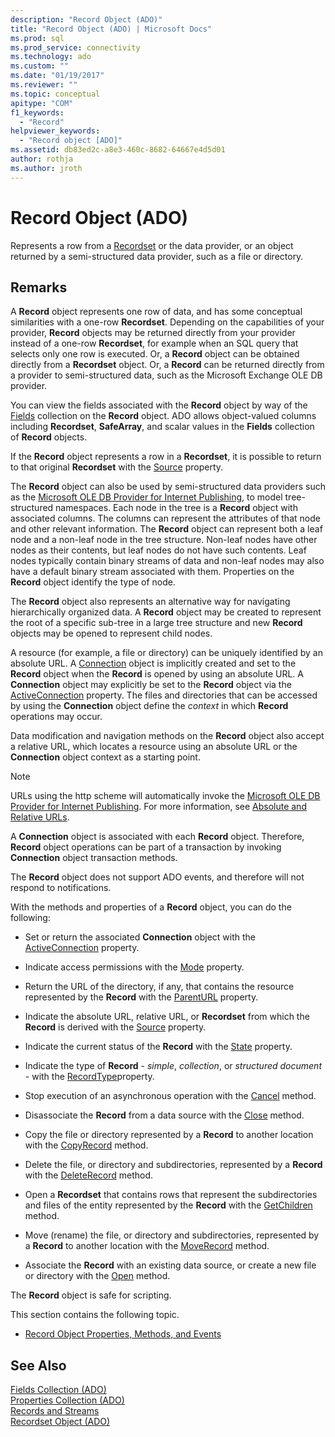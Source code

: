```yaml
---
description: "Record Object (ADO)"
title: "Record Object (ADO) | Microsoft Docs"
ms.prod: sql
ms.prod_service: connectivity
ms.technology: ado
ms.custom: ""
ms.date: "01/19/2017"
ms.reviewer: ""
ms.topic: conceptual
apitype: "COM"
f1_keywords: 
  - "Record"
helpviewer_keywords: 
  - "Record object [ADO]"
ms.assetid: db83ed2c-a8e3-460c-8682-64667e4d5d01
author: rothja
ms.author: jroth
---
```

# Record Object (ADO)
Represents a row from a [Recordset](./recordset-object-ado.md) or the data provider, or an object returned by a semi-structured data provider, such as a file or directory.  
  
## Remarks  
 A **Record** object represents one row of data, and has some conceptual similarities with a one-row **Recordset**. Depending on the capabilities of your provider, **Record** objects may be returned directly from your provider instead of a one-row **Recordset**, for example when an SQL query that selects only one row is executed. Or, a **Record** object can be obtained directly from a **Recordset** object. Or, a **Record** can be returned directly from a provider to semi-structured data, such as the Microsoft Exchange OLE DB provider.  
  
 You can view the fields associated with the **Record** object by way of the [Fields](./fields-collection-ado.md) collection on the **Record** object. ADO allows object-valued columns including **Recordset**, **SafeArray**, and scalar values in the **Fields** collection of **Record** objects.  
  
 If the **Record** object represents a row in a **Recordset**, it is possible to return to that original **Recordset** with the [Source](./source-property-ado-record.md) property.  
  
 The **Record** object can also be used by semi-structured data providers such as the [Microsoft OLE DB Provider for Internet Publishing](../../guide/appendixes/microsoft-ole-db-provider-for-internet-publishing.md), to model tree-structured namespaces. Each node in the tree is a **Record** object with associated columns. The columns can represent the attributes of that node and other relevant information. The **Record** object can represent both a leaf node and a non-leaf node in the tree structure. Non-leaf nodes have other nodes as their contents, but leaf nodes do not have such contents. Leaf nodes typically contain binary streams of data and non-leaf nodes may also have a default binary stream associated with them. Properties on the **Record** object identify the type of node.  
  
 The **Record** object also represents an alternative way for navigating hierarchically organized data. A **Record** object may be created to represent the root of a specific sub-tree in a large tree structure and new **Record** objects may be opened to represent child nodes.  
  
 A resource (for example, a file or directory) can be uniquely identified by an absolute URL. A [Connection](./connection-object-ado.md) object is implicitly created and set to the **Record** object when the **Record** is opened by using an absolute URL. A **Connection** object may explicitly be set to the **Record** object via the [ActiveConnection](./activeconnection-property-ado.md) property. The files and directories that can be accessed by using the **Connection** object define the *context* in which **Record** operations may occur.  
  
 Data modification and navigation methods on the **Record** object also accept a relative URL, which locates a resource using an absolute URL or the **Connection** object context as a starting point.  
  
> [!NOTE]
>  URLs using the http scheme will automatically invoke the [Microsoft OLE DB Provider for Internet Publishing](../../guide/appendixes/microsoft-ole-db-provider-for-internet-publishing.md). For more information, see [Absolute and Relative URLs](../../guide/data/absolute-and-relative-urls.md).  
  
 A **Connection** object is associated with each **Record** object. Therefore, **Record** object operations can be part of a transaction by invoking **Connection** object transaction methods.  
  
 The **Record** object does not support ADO events, and therefore will not respond to notifications.  
  
 With the methods and properties of a **Record** object, you can do the following:  
  
-   Set or return the associated **Connection** object with the [ActiveConnection](./activeconnection-property-ado.md) property.  
  
-   Indicate access permissions with the [Mode](./mode-property-ado.md) property.  
  
-   Return the URL of the directory, if any, that contains the resource represented by the **Record** with the [ParentURL](./parenturl-property-ado.md) property.  
  
-   Indicate the absolute URL, relative URL, or **Recordset** from which the **Record** is derived with the [Source](./source-property-ado-record.md) property.  
  
-   Indicate the current status of the **Record** with the [State](./state-property-ado.md) property.  
  
-   Indicate the type of **Record** - *simple*, *collection*, or *structured document* - with the [RecordType](./recordtype-property-ado.md)property.  
  
-   Stop execution of an asynchronous operation with the [Cancel](./cancel-method-ado.md) method.  
  
-   Disassociate the **Record** from a data source with the [Close](./close-method-ado.md) method.  
  
-   Copy the file or directory represented by a **Record** to another location with the [CopyRecord](./copyrecord-method-ado.md) method.  
  
-   Delete the file, or directory and subdirectories, represented by a **Record** with the [DeleteRecord](./deleterecord-method-ado.md) method.  
  
-   Open a **Recordset** that contains rows that represent the subdirectories and files of the entity represented by the **Record** with the [GetChildren](./getchildren-method-ado.md) method.  
  
-   Move (rename) the file, or directory and subdirectories, represented by a **Record** to another location with the [MoveRecord](./moverecord-method-ado.md) method.  
  
-   Associate the **Record** with an existing data source, or create a new file or directory with the [Open](./open-method-ado-record.md) method.  
  
 The **Record** object is safe for scripting.  
  
 This section contains the following topic.  
  
-   [Record Object Properties, Methods, and Events](./record-object-properties-methods-and-events.md)  
  
## See Also  
 [Fields Collection (ADO)](./fields-collection-ado.md)   
 [Properties Collection (ADO)](./properties-collection-ado.md)   
 [Records and Streams](../../guide/data/records-and-streams.md)   
 [Recordset Object (ADO)](./recordset-object-ado.md)